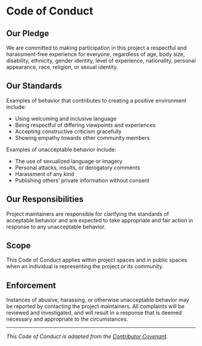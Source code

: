 # Code of Conduct

## Our Pledge
We are committed to making participation in this project a respectful and harassment-free experience for everyone, regardless of age, body size, disability, ethnicity, gender identity, level of experience, nationality, personal appearance, race, religion, or sexual identity.

## Our Standards
Examples of behavior that contributes to creating a positive environment include:
- Using welcoming and inclusive language  
- Being respectful of differing viewpoints and experiences  
- Accepting constructive criticism gracefully  
- Showing empathy towards other community members  

Examples of unacceptable behavior include:
- The use of sexualized language or imagery  
- Personal attacks, insults, or derogatory comments  
- Harassment of any kind  
- Publishing others’ private information without consent  

## Our Responsibilities
Project maintainers are responsible for clarifying the standards of acceptable behavior and are expected to take appropriate and fair action in response to any unacceptable behavior.

## Scope
This Code of Conduct applies within project spaces and in public spaces when an individual is representing the project or its community.

## Enforcement
Instances of abusive, harassing, or otherwise unacceptable behavior may be reported by contacting the project maintainers. All complaints will be reviewed and investigated, and will result in a response that is deemed necessary and appropriate to the circumstances.

---

*This Code of Conduct is adapted from the [Contributor Covenant](https://www.contributor-covenant.org/).*
